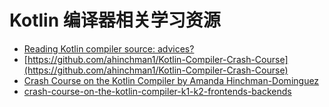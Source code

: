# Kotlin 编译器相关学习资源
- [Reading Kotlin compiler source: advices?](https://discuss.kotlinlang.org/t/reading-kotlin-compiler-source-advices/16459)
- [https://github.com/ahinchman1/Kotlin-Compiler-Crash-Course](https://github.com/ahinchman1/Kotlin-Compiler-Crash-Course)
- [Crash Course on the Kotlin Compiler by Amanda Hinchman-Dominguez](https://www.youtube.com/watch?v=wUGfuWHCqrc)
- [crash-course-on-the-kotlin-compiler-k1-k2-frontends-backends](https://medium.com/google-developer-experts/crash-course-on-the-kotlin-compiler-k1-k2-frontends-backends-fe2238790bd8)